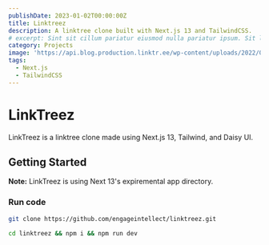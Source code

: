 ```yaml
---
publishDate: 2023-01-02T00:00:00Z
title: Linktreez
description: A linktree clone built with Next.js 13 and TailwindCSS.
# excerpt: Sint sit cillum pariatur eiusmod nulla pariatur ipsum. Sit laborum anim qui mollit tempor pariatur nisi minim dolor.
category: Projects
image: 'https://api.blog.production.linktr.ee/wp-content/uploads/2022/06/Avatar-Symbol-Canopy.png'
tags:
  - Next.js
  - TailwindCSS
---
```


# LinkTreez

LinkTreez is a linktree clone made using Next.js 13, Tailwind, and Daisy UI.

## Getting Started

**Note:** LinkTreez is using Next 13's expiremental app directory.

### Run code

```bash
git clone https://github.com/engageintellect/linktreez.git
```

```bash
cd linktreez && npm i && npm run dev
```
